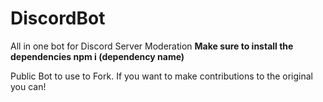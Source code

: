 # DiscordBot
All in one bot for Discord Server Moderation
**Make sure to install the dependencies npm i (dependency name)**

Public Bot to use to Fork. If you want to make contributions to the original you can!
